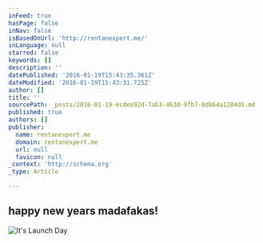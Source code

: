 ```yaml
---
inFeed: true
hasPage: false
inNav: false
isBasedOnUrl: 'http://rentanexpert.me/'
inLanguage: null
starred: false
keywords: []
description: ''
datePublished: '2016-01-19T15:43:35.361Z'
dateModified: '2016-01-19T15:43:31.725Z'
author: []
title: ''
sourcePath: _posts/2016-01-19-ecdee92d-7ab3-463d-9fb7-0db64a1284d5.md
published: true
authors: []
publisher:
  name: rentanexpert.me
  domain: rentanexpert.me
  url: null
  favicon: null
_context: 'http://schema.org'
_type: Article

---
```

## **happy new years madafakas!**
![It's Launch Day](https://s3-us-west-2.amazonaws.com/the-grid-img/p/0beae1abc9f4a8f6fa9a13337ad85c75ca4545a2.gif)